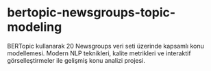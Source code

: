 # bertopic-newsgroups-topic-modeling
BERTopic kullanarak 20 Newsgroups veri seti üzerinde kapsamlı konu modellemesi. Modern NLP teknikleri, kalite metrikleri ve interaktif görselleştirmeler ile gelişmiş konu analizi projesi.
